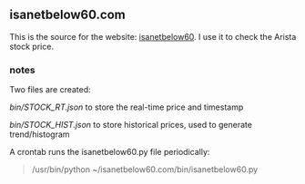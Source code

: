 ## isanetbelow60.com

This is the source for the website: <a href =http://www.isanetbelow60.com>isanetbelow60</a>.  I use it to check the Arista stock price.

### notes
Two files are created:

*bin/STOCK_RT.json* to store the real-time price and timestamp

*bin/STOCK_HIST.json* to store historical prices, used to generate trend/histogram

A crontab runs the isanetbelow60.py file periodically:
> /usr/bin/python ~/isanetbelow60.com/bin/isanetbelow60.py

